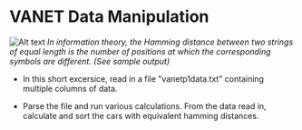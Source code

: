 # VANET Data Manipulation

![Alt text](https://i.ytimg.com/vi/7SVSXiWc0-o/maxresdefault.jpg "Optional title")
*In information theory, the Hamming distance between two strings of equal length is the number of positions at which the corresponding symbols are different. (See sample output)*

* In this short excersice, read in a file "vanetp1data.txt" containing multiple columns of data. 

* Parse the file and run various calculations.
From the data read in, calculate and sort the cars with equivalent hamming distances. 
